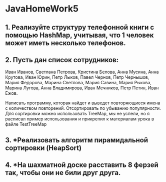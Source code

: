 # JavaHomeWork5
## 1. Реализуйте структуру телефонной книги с помощью HashMap, учитывая, что 1 человек может иметь несколько телефонов.
   
## 2. Пусть дан список сотрудников:

Иван Иванов, Светлана Петрова, Кристина Белова, Анна Мусина, Анна Крутова, Иван Юрин, Петр Лыков, Павел Чернов, Петр Чернышов, Мария Федорова, Марина Светлова, Мария Савина, Мария Рыкова, Марина Лугова, Анна Владимирова, Иван Мечников, Петр Петин, Иван Ежов.

Написать программу, которая найдет и выведет повторяющиеся имена с количеством повторений.
Отсортировать по убыванию популярности. Для сортировки можно использовать TreeMap, мы не успели, но я расписал пример использования и прикрепил к материалам урока в файле TestTreeMap
## 3. *Реализовать алгоритм пирамидальной сортировки (HeapSort)
## 4. *На шахматной доске расставить 8 ферзей так, чтобы они не били друг друга.
